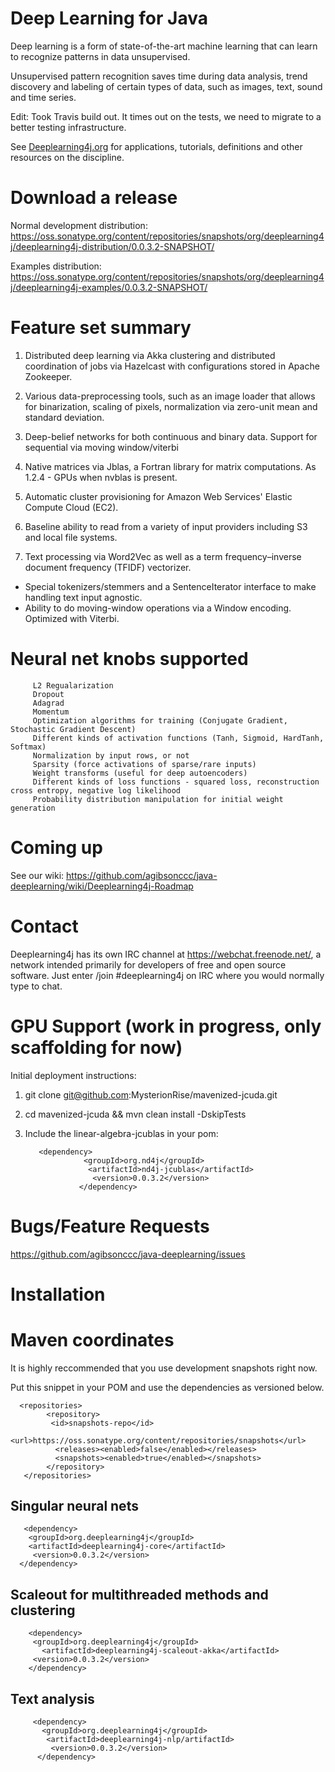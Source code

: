 Deep Learning for Java
=======================

Deep learning is a form of state-of-the-art machine learning that can learn to recognize patterns in data unsupervised.

Unsupervised pattern recognition saves time during data analysis, trend discovery and labeling of certain types of data, such as images, text, sound and time series.

Edit: Took Travis build out. It times out on the tests, we need to migrate to a better testing infrastructure.

See [Deeplearning4j.org](http://deeplearning4j.org/) for applications, tutorials, definitions and other resources on the discipline.


Download a release
===========================

Normal development distribution:
https://oss.sonatype.org/content/repositories/snapshots/org/deeplearning4j/deeplearning4j-distribution/0.0.3.2-SNAPSHOT/

Examples distribution:
https://oss.sonatype.org/content/repositories/snapshots/org/deeplearning4j/deeplearning4j-examples/0.0.3.2-SNAPSHOT/



Feature set summary
====================

1. Distributed deep learning via Akka clustering and distributed coordination of jobs via Hazelcast with configurations stored in Apache Zookeeper.

2. Various data-preprocessing tools, such as an image loader that allows for binarization, scaling of pixels, normalization via zero-unit mean and standard deviation.

3. Deep-belief networks for both continuous and binary data. Support for sequential via moving window/viterbi

4. Native matrices via Jblas, a Fortran library for matrix computations. As 1.2.4 - GPUs when nvblas is present.

5. Automatic cluster provisioning for Amazon Web Services' Elastic Compute Cloud (EC2).

6. Baseline ability to read from a variety of input providers including S3 and local file systems.

7. Text processing via Word2Vec as well as a term frequency–inverse document frequency (TFIDF) vectorizer.
          
  - Special tokenizers/stemmers and a SentenceIterator interface to make handling text input agnostic.
  - Ability to do moving-window operations via a Window encoding. Optimized with Viterbi.


Neural net knobs supported
=====================================
         L2 Regualarization
         Dropout
         Adagrad
         Momentum
         Optimization algorithms for training (Conjugate Gradient, Stochastic Gradient Descent)
         Different kinds of activation functions (Tanh, Sigmoid, HardTanh, Softmax)
         Normalization by input rows, or not
         Sparsity (force activations of sparse/rare inputs)
         Weight transforms (useful for deep autoencoders)
         Different kinds of loss functions - squared loss, reconstruction cross entropy, negative log likelihood
         Probability distribution manipulation for initial weight generation


Coming up
=============================

See our wiki: https://github.com/agibsonccc/java-deeplearning/wiki/Deeplearning4j-Roadmap

Contact
=============================

Deeplearning4j has its own IRC channel at https://webchat.freenode.net/, a network intended primarily for developers of free and open source software. Just enter /join #deeplearning4j on IRC where you would normally type to chat.


GPU Support (work in progress, only scaffolding for now)
==========================================

Initial deployment instructions:

1. git clone git@github.com:MysterionRise/mavenized-jcuda.git
2. cd mavenized-jcuda && mvn clean install -DskipTests
3. Include the linear-algebra-jcublas in your pom:

          <dependency>
                    <groupId>org.nd4j</groupId>
                     <artifactId>nd4j-jcublas</artifactId>
                      <version>0.0.3.2</version>
                   </dependency>

Bugs/Feature Requests
=============================

https://github.com/agibsonccc/java-deeplearning/issues


Installation
===========================================

# Maven coordinates

 It is highly reccommended  that you use development snapshots right now.
 
 Put this snippet in your POM and use the dependencies as versioned below.
 
      <repositories>
            <repository>
             <id>snapshots-repo</id>
              <url>https://oss.sonatype.org/content/repositories/snapshots</url>
              <releases><enabled>false</enabled></releases>
              <snapshots><enabled>true</enabled></snapshots>
            </repository>
       </repositories>

## Singular neural nets
       
       <dependency>
        <groupId>org.deeplearning4j</groupId>
        <artifactId>deeplearning4j-core</artifactId>
         <version>0.0.3.2</version>
      </dependency>

## Scaleout for multithreaded methods and clustering
       
        <dependency>
         <groupId>org.deeplearning4j</groupId>
           <artifactId>deeplearning4j-scaleout-akka</artifactId>
         <version>0.0.3.2</version>
        </dependency>

## Text analysis

         <dependency>
           <groupId>org.deeplearning4j</groupId>
            <artifactId>deeplearning4j-nlp/artifactId>
             <version>0.0.3.2</version>
          </dependency>
